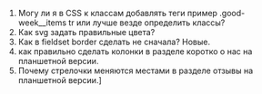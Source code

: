 1. Могу ли я в CSS к классам добавлять теги пример .good-week__items tr или лучше везде определить классы?
2. Как svg задать правильные цвета?
3. Как в fieldset border сделать не сначала?
Новые.
4. как правильно сделать колонки в разделе коротко о нас на планшетной версии.
5. Почему стрелочки меняются местами в разделе отзывы на планшетной версии.] 
